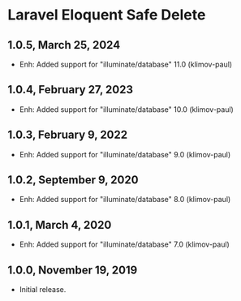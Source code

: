 Laravel Eloquent Safe Delete
============================

1.0.5, March 25, 2024
---------------------

- Enh: Added support for "illuminate/database" 11.0 (klimov-paul)


1.0.4, February 27, 2023
------------------------

- Enh: Added support for "illuminate/database" 10.0 (klimov-paul)


1.0.3, February 9, 2022
-----------------------

- Enh: Added support for "illuminate/database" 9.0 (klimov-paul)


1.0.2, September 9, 2020
------------------------

- Enh: Added support for "illuminate/database" 8.0 (klimov-paul)


1.0.1, March 4, 2020
--------------------

- Enh: Added support for "illuminate/database" 7.0 (klimov-paul)


1.0.0, November 19, 2019
------------------------

- Initial release.
